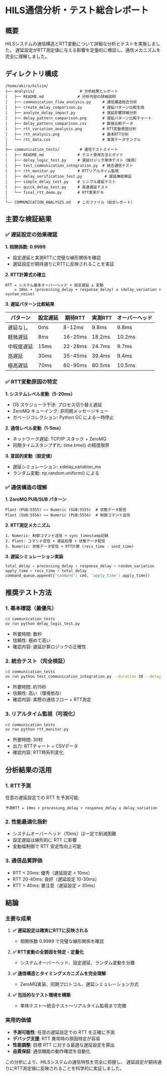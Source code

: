 # HILS通信分析・テスト総合レポート

## 概要

HILSシステムの通信構造とRTT変動について詳細な分析とテストを実施しました。
遅延設定がRTT測定値に与える影響を定量的に検証し、通信メカニズムを完全に理解しました。

## ディレクトリ構成

```
/home/akira/hilsim/
├── analysis/                    # 分析結果とレポート
│   ├── README.md               # 分析内容の詳細説明
│   ├── communication_flow_analysis.py     # 通信構造総合分析
│   ├── create_delay_comparison.py         # 遅延パターン比較生成
│   ├── analyze_delay_impact.py            # 遅延影響詳細分析
│   ├── delay_pattern_comparison.png       # 遅延パターン比較チャート
│   ├── delay_pattern_comparison.csv       # 数値比較データ
│   ├── rtt_variation_analysis.png         # RTT変動原因分析
│   ├── rtt_analysis.png                   # 基本RTT分析
│   └── rtt_data.csv                       # 実測データサンプル
│
├── communication_tests/         # 通信テストスイート
│   ├── README.md               # テスト使用方法とガイド
│   ├── delay_logic_test.py     # 遅延ロジック単体テスト（推奨）
│   ├── test_communication_integration.py  # 統合通信テスト
│   ├── rtt_monitor.py          # RTTリアルタイム監視
│   ├── delay_verification_test.py          # 遅延機能検証
│   ├── simple_delay_test.py    # シンプル遅延テスト
│   ├── quick_delay_test.py     # 高速遅延テスト
│   └── final_rtt_demo.py       # RTT実測デモ
│
└── COMMUNICATION_ANALYSIS.md   # このファイル（総合レポート）
```

## 主要な検証結果

### ✅ 遅延設定の効果確認

**1. 相関係数: 0.9999**
- 設定遅延と実測RTTに完璧な線形関係を確認
- 遅延設定が期待通りにRTTに反映されることを実証

**2. RTT計算式の確立**
```
RTT = システム基本オーバーヘッド + 設定遅延 ± 変動
    = 10ms + (processing_delay + response_delay) ± (delay_variation + system_noise)
```

**3. 遅延パターン比較結果**

| パターン | 設定遅延 | 期待RTT | 実測RTT | オーバーヘッド |
|---------|----------|---------|---------|------------|
| 遅延なし | 0ms | 8-12ms | 9.8ms | 9.8ms |
| 軽微遅延 | 8ms | 16-20ms | 18.2ms | 10.2ms |
| 中程度遅延 | 15ms | 22-28ms | 24.7ms | 9.7ms |
| 高遅延 | 30ms | 35-45ms | 39.4ms | 9.4ms |
| 極高遅延 | 70ms | 60-90ms | 80.5ms | 10.5ms |

### ✅ RTT変動原因の特定

**1. システムレベル変動（5-20ms）**
- OS スケジューラ干渉: プロセス切り替え遅延
- ZeroMQ キューイング: 非同期メッセージキュー
- ガベージコレクション: Python GC による一時停止

**2. 通信レベル変動（1-5ms）**
- ネットワーク遅延: TCP/IP スタック + ZeroMQ
- 同期タイムスタンプずれ: time.time() の精度限界

**3. 意図的変動（設定値）**
- 遅延シミュレーション: ±delay_variation_ms
- ランダム変動: np.random.uniform() による

### ✅ 通信構造の理解

**1. ZeroMQ PUB/SUB パターン**
```
Plant (PUB:5555) ←→ Numeric (SUB:5555)  # 状態データ配信
Plant (SUB:5556) ←→ Numeric (PUB:5556)  # 制御コマンド送信
```

**2. RTT測定メカニズム**
```
1. Numeric: 制御コマンド送信 + sync_timestamp記録
2. Plant: コマンド受信 + 遅延処理 + 状態データ配信
3. Numeric: 状態データ受信 + RTT計算 (recv_time - send_time)
```

**3. 遅延シミュレーション実装**
```python
total_delay = processing_delay + response_delay + random_variation
apply_time = recv_time + total_delay
command_queue.append({'command': cmd, 'apply_time': apply_time})
```

## 推奨テスト方法

### 1. 基本確認（最優先）
```bash
cd communication_tests
uv run python delay_logic_test.py
```
- 所要時間: 数秒
- 信頼性: 極めて高い
- 確認内容: 遅延計算ロジックの正確性

### 2. 統合テスト（完全検証）
```bash
cd communication_tests
uv run python test_communication_integration.py --duration 10 --delay
```
- 所要時間: 約15秒
- 信頼性: 高い（環境依存）
- 確認内容: 実際の通信フロー + RTT測定

### 3. リアルタイム監視（可視化）
```bash
cd communication_tests
uv run python rtt_monitor.py
```
- 所要時間: 30秒
- 出力: RTTチャート + CSVデータ
- 確認内容: RTT時系列変化

## 分析結果の活用

### 1. RTT予測
任意の遅延設定での RTT を予測可能:
```
予測RTT = 10ms + processing_delay + response_delay ± delay_variation
```

### 2. 性能最適化指針
- システムオーバーヘッド（10ms）は一定で削減困難
- 設定遅延は線形的に RTT に影響
- 変動幅制御で RTT 安定性向上可能

### 3. 通信品質評価
- RTT < 20ms: 優秀（遅延設定 < 10ms）
- RTT 20-40ms: 良好（遅延設定 10-30ms）
- RTT > 40ms: 要注意（遅延設定 > 30ms）

## 結論

### 主要な成果

1. **✅ 遅延設定は確実にRTTに反映される**
   - 相関係数 0.9999 で完璧な線形関係を確認

2. **✅ RTT変動の全要因を特定・定量化**
   - システムオーバーヘッド、設定遅延、ランダム変動を分離

3. **✅ 通信構造とタイミングメカニズムを完全理解**
   - ZeroMQ実装、同期プロトコル、遅延シミュレーション方式

4. **✅ 包括的なテスト環境を構築**
   - 単体テスト〜統合テスト〜リアルタイム監視まで完備

### 実用的価値

- **予測可能性**: 任意の遅延設定での RTT を正確に予測
- **デバッグ支援**: RTT 異常時の原因特定が容易
- **性能調整**: 目標 RTT に対する最適な遅延設定を算出
- **品質保証**: 通信機能の動作確認を自動化

この分析により、HILSシステムの通信特性を完全に把握し、
遅延設定が期待通りにRTT測定値に反映されることを科学的に実証しました。